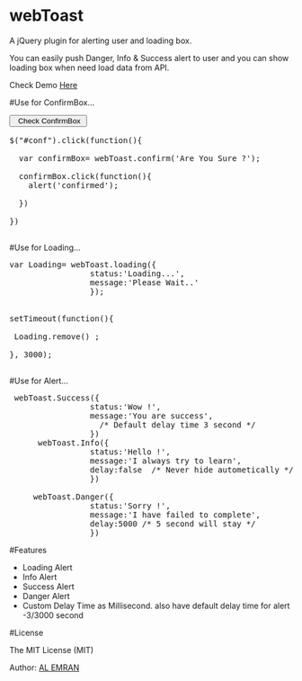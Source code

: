 # webToast
<p>A jQuery plugin for alerting user and loading box.</p>
<p> You can easily push  Danger, Info & Success alert to user  and you can show loading box when need load data from API.</p>
<p>Check Demo <a target="_blank" href="https://alemran.me/demo/webToast">Here</a></p>

<div class="highlight highlight-text-html-basic">


#Use for ConfirmBox...
<pre>
<button id="conf">  Check ConfirmBox </button>

$("#conf").click(function(){

  var confirmBox= webToast.confirm('Are You Sure ?');

  confirmBox.click(function(){
    alert('confirmed');
 
  }) 

})

</pre>


#Use for Loading...
<pre>
var Loading= webToast.loading({
                 status:'Loading...',
                 message:'Please Wait..'
                 });
   

setTimeout(function(){ 
  
 Loading.remove() ;
 
}, 3000);

</pre>

#Use for Alert...
<pre>
 webToast.Success({
                 status:'Wow !',
                 message:'You are success',
                   /* Default delay time 3 second */
                 })
      webToast.Info({
                 status:'Hello !',
                 message:'I always try to learn',
                 delay:false  /* Never hide autometically */
                 })
                 
     webToast.Danger({
                 status:'Sorry !',
                 message:'I have failed to complete',
                 delay:5000 /* 5 second will stay */
                 })
</pre>

#Features
<ul> 
<li> Loading Alert</li>
<li> Info Alert</li>
<li> Success Alert</li>
<li> Danger Alert</li>
<li> Custom Delay Time as Millisecond. also have default delay time for alert -3/3000 second </li>

</ul>

#License
<p>The MIT License (MIT)</p>

<p>Author: <a href="https://alemran.me">AL EMRAN</a></p>
